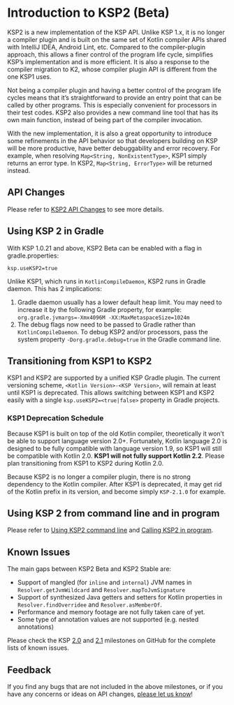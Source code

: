 # Introduction to KSP2 (Beta)

KSP2 is a new implementation of the KSP API. Unlike KSP 1.x, it is no longer a compiler plugin and is built on the same
set of Kotlin compiler APIs shared with IntelliJ IDEA, Android Lint, etc. Compared to the compiler-plugin approach, this
allows a finer control of the program life cycle, simplifies KSP’s implementation and is more efficient. It is also a
response to the compiler migration to K2, whose compiler plugin API is different from the one KSP1 uses.

Not being a compiler plugin and having a better control of the program life cycles means that it’s straightforward to
provide an entry point that can be called by other programs. This is especially convenient for processors in their test
codes. KSP2 also provides a new command line tool that has its own main function, instead of being part of the compiler
invocation.

With the new implementation, it is also a great opportunity to introduce some refinements in the API behavior so that
developers building on KSP will be more productive, have better debuggability and error recovery. For example, when
resolving `Map<String, NonExistentType>`, KSP1 simply returns an error type. In KSP2, `Map<String, ErrorType>` will be
returned instead.

## API Changes
Please refer to [KSP2 API Changes](ksp2api.md) to see more details.

## Using KSP 2 in Gradle
With KSP 1.0.21 and above, KSP2 Beta can be enabled with a flag in gradle.properties:

```
ksp.useKSP2=true
```

Unlike KSP1, which runs in `KotlinCompileDaemon`, KSP2 runs in Gradle daemon. This has 2 implications:
1. Gradle daemon usually has a lower default heap limit. You may need to increase it by the following Gradle property,
for example: `org.gradle.jvmargs=-Xmx4096M -XX:MaxMetaspaceSize=1024m`
2. The debug flags now need to be passed to Gradle rather than `KotlinCompileDaemon`. To debug KSP2 and/or processors,
   pass the system property `-Dorg.gradle.debug=true` in the Gradle command line.

## Transitioning from KSP1 to KSP2
KSP1 and KSP2 are supported by a unified KSP Gradle plugin. The current versioning scheme,
`<Kotlin Version>-<KSP Version>`, will remain at least until KSP1 is deprecated. This allows switching between KSP1 and
KSP2 easily with a single `ksp.useKSP2=<true|false>` property in Gradle projects.

### KSP1 Deprecation Schedule
Because KSP1 is built on top of the old Kotlin compiler, theoretically it won’t be able to support language version
2.0+. Fortunately, Kotlin language 2.0 is designed to be fully compatible with language version 1.9, so KSP1 will still
be compatible with Kotlin 2.0. **KSP1 will not fully support Kotlin 2.2**. Please plan transitioning from KSP1 to KSP2 during
Kotlin 2.0.

Because KSP2 is no longer a compiler plugin, there is no strong dependency to the Kotlin compiler. After KSP1 is
deprecated, it may get rid of the Kotlin prefix in its version, and become simply `KSP-2.1.0` for example.

## Using KSP 2 from command line and in program
Please refer to [Using KSP2 command line](ksp2cmdline.md) and [Calling KSP2 in program](ksp2entrypoints.md).

## Known Issues
The main gaps between KSP2 Beta and KSP2 Stable are:
* Support of mangled (for `inline` and `internal`) JVM names in `Resolver.getJvmWildcard` and
  `Resolver.mapToJvmSignature`
* Support of synthesized Java getters and setters for Kotlin properties in `Resolver.findOverridee` and 
  `Resolver.asMemberOf`.
* Performance and memory footage are not fully taken care of yet.
* Some type of annotation values are not supported (e.g. nested annotations)

Please check the KSP [2.0](https://github.com/google/ksp/issues?q=is%3Aopen+is%3Aissue+milestone%3A2.0) and
[2.1](https://github.com/google/ksp/issues?q=is%3Aopen+is%3Aissue+milestone%3A2.1) milestones on GitHub for the complete
lists of known issues.

## Feedback
If you find any bugs that are not included in the above milestones, or if you have any concerns or ideas on API changes,
[please let us know](https://github.com/google/ksp/issues)!

